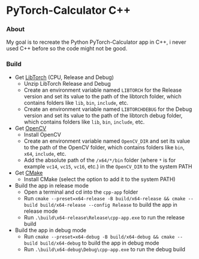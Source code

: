 # PyTorch-Calculator C++

### About

My goal is to recreate the Python PyTorch-Calculator app in C++, i never used C++ before so the code might not be good.

### Build

- Get [LibTorch](https://pytorch.org/) (CPU, Release and Debug)
  - Unzip LibTorch Release and Debug
  - Create an environment variable named `LIBTORCH` for the Release version and set its value to the path of the libtorch folder, which contains folders like `lib`, `bin`, `include`, etc.
  - Create an environment variable named `LIBTORCHDEBUG` for the Debug version and set its value to the path of the libtorch debug folder, which contains folders like `lib`, `bin`, `include`, etc.
- Get [OpenCV](https://opencv.org/releases)
  - Install OpenCV
  - Create an environment variable named `OpenCV_DIR` and set its value to the path of the OpenCV folder, which contains folders like `bin`, `x64`, `include`, etc.
  - Add the absolute path of the `/x64/*/bin` folder (where `*` is for example `vc14`, `vc15`, `vc16`, etc.) in the `OpenCV_DIR` to the system PATH
- Get [CMake](https://cmake.org/)
  - Install CMake (select the option to add it to the system PATH)
- Build the app in release mode
  - Open a terminal and cd into the `cpp-app` folder
  - Run ```cmake --preset=x64-release -B build/x64-release && cmake --build build/x64-release --config Release``` to build the app in release mode
  - Run ```.\build\x64-release\Release\cpp-app.exe``` to run the release build
- Build the app in debug mode
  - Run ```cmake --preset=x64-debug -B build/x64-debug && cmake --build build/x64-debug``` to build the app in debug mode
  - Run ```.\build\x64-debug\Debug\cpp-app.exe``` to run the debug build